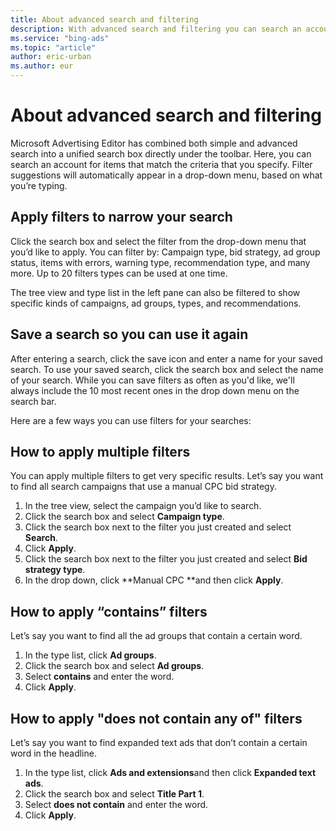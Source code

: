 ```yaml
---
title: About advanced search and filtering
description: With advanced search and filtering you can search an account for items that match the criteria that you specify.
ms.service: "bing-ads"
ms.topic: "article"
author: eric-urban
ms.author: eur
---
```


# About advanced search and filtering

Microsoft Advertising Editor has combined both simple and advanced search into a unified search box directly under the toolbar. Here, you can search an account for items that match the criteria that you specify. Filter suggestions will automatically appear in a drop-down menu, based on what you’re typing.

## Apply filters to narrow your search

Click the search box and select the filter from the drop-down menu that you’d like to apply. You can filter by: Campaign type, bid strategy, ad group status, items with errors, warning type, recommendation type, and many more. Up to 20 filters types can be used at one time.

The tree view and type list in the left pane can also be filtered to show specific kinds of campaigns, ad groups, types, and recommendations.

## Save a search so you can use it again

After entering a search, click the save icon and enter a name for your saved search. To use your saved search, click the search box and select the name of your search. While you can save filters as often as you'd like, we'll always include the 10 most recent ones in the drop down menu on the search bar.

Here are a few ways you can use filters for your searches:

## How to apply multiple filters
You can apply multiple filters to get very specific results. Let’s say you want to find all search campaigns that use a manual CPC bid strategy.

1. In the tree view, select the campaign you’d like to search.
1. Click the search box and select **Campaign type**.
1. Click the search box next to the filter you just created and select **Search**.
1. Click **Apply**.
1. Click the search box next to the filter you just created and select **Bid strategy type**.
1. In the drop down, click **Manual CPC **and then click **Apply**.

## How to apply “contains” filters
Let’s say you want to find all the ad groups that contain a certain word.

1. In the type list, click **Ad groups**.
1. Click the search box and select **Ad groups**.
1. Select **contains** and enter the word.
1. Click **Apply**.

## How to apply "does not contain any of" filters
Let’s say you want to find expanded text ads that don’t contain a certain word in the headline.

1. In the type list, click **Ads and extensions**and then click **Expanded text ads**.
1. Click the search box and select **Title Part 1**.
1. Select **does not contain** and enter the word.
1. Click **Apply**.


